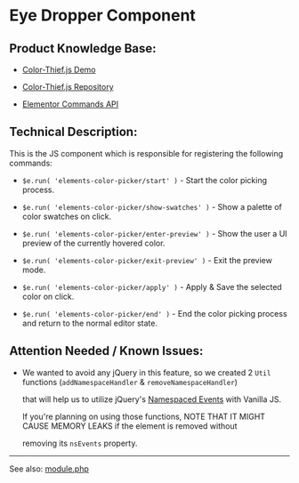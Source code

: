 # Eye Dropper Component

## Product Knowledge Base:

- [Color-Thief.js Demo](https://lokeshdhakar.com/projects/color-thief/)


- [Color-Thief.js Repository](https://github.com/lokesh/color-thief)


- [Elementor Commands API](https://github.com/elementor/elementor/blob/master/docs/core/common/assets/js/api/core/commands.md)

## Technical Description:

This is the JS component which is responsible for registering the following commands:

- `$e.run( 'elements-color-picker/start' )` - Start the color picking process.
  

- `$e.run( 'elements-color-picker/show-swatches' )` - Show a palette of color swatches on click.


- `$e.run( 'elements-color-picker/enter-preview' )` - Show the user a UI preview of the currently hovered color.
  

- `$e.run( 'elements-color-picker/exit-preview' )` - Exit the preview mode.
  

- `$e.run( 'elements-color-picker/apply' )` - Apply & Save the selected color on click.
  

- `$e.run( 'elements-color-picker/end' )` - End the color picking process and return to the normal editor state.


## Attention Needed / Known Issues:

- We wanted to avoid any jQuery in this feature, so we created 2 `Util` functions (`addNamespaceHandler` & `removeNamespaceHandler`) 
  
	that will help us to utilize jQuery's [Namespaced Events](https://css-tricks.com/namespaced-events-jquery/) with Vanilla JS. 

	If you're planning on using those functions, NOTE THAT IT MIGHT CAUSE MEMORY LEAKS if the element is removed without 

	removing its `nsEvents` property.

---
See also: [module.php](../../../module.md)
